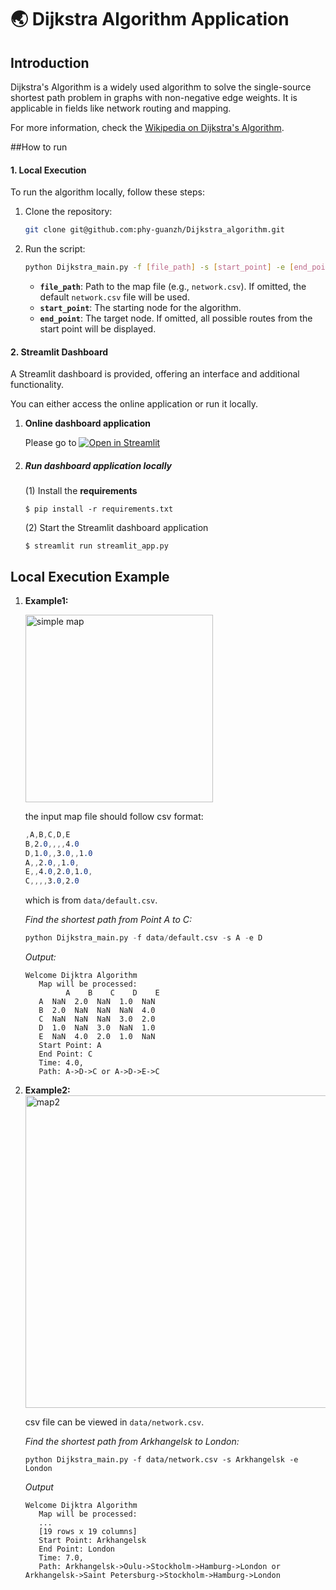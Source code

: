 # 🌏 Dijkstra Algorithm Application

## Introduction
Dijkstra's Algorithm is a widely used algorithm to solve the single-source shortest path problem in graphs with non-negative edge weights. It is applicable in fields like network routing and mapping.

For more information, check the [Wikipedia on Dijkstra's Algorithm](https://en.wikipedia.org/wiki/Dijkstra%27s_algorithm).

##How to run

#### 1. Local Execution

To run the algorithm locally, follow these steps:

1. Clone the repository:
   ```bash
   git clone git@github.com:phy-guanzh/Dijkstra_algorithm.git
   ```
2. Run the script:
    ```bash
   python Dijkstra_main.py -f [file_path] -s [start_point] -e [end_point]
   ```
   
   - **`file_path`**: Path to the map file (e.g., `network.csv`). If omitted, the default `network.csv` file will be used.
   - **`start_point`**: The starting node for the algorithm.
   - **`end_point`**: The target node. If omitted, all possible routes from the start point will be displayed.
   

#### 2. Streamlit Dashboard

A Streamlit dashboard is provided, offering an interface and additional functionality.   

You can either access the online application or run it locally.

1. **Online dashboard application**

   Please go to [![Open in Streamlit](https://static.streamlit.io/badges/streamlit_badge_black_white.svg)](https://path-dashboard-dijkstra-zhe.streamlit.app/)

2. ##### Run dashboard application locally

   (1) Install the **requirements**

   ```
   $ pip install -r requirements.txt
   ```

   (2) Start the Streamlit dashboard application

   ```
   $ streamlit run streamlit_app.py
   ```

## Local Execution Example

   1. **Example1:** <br>
   
      <img src="plots/Default_map1.png" alt="simple map" width="300">
   
      the input map file should follow csv format:  <br>

      ```css
      ,A,B,C,D,E
      B,2.0,,,,4.0
      D,1.0,,3.0,,1.0
      A,,2.0,,1.0,
      E,,4.0,2.0,1.0,
      C,,,,3.0,2.0
      ```
      which is from `data/default.csv`. <br>
   
      *Find the shortest path from Point A to C:*
      ```python
      python Dijkstra_main.py -f data/default.csv -s A -e D
      ```
   
      *Output:*
      ```
      Welcome Dijktra Algorithm
         Map will be processed: 
               A    B    C    D    E
         A  NaN  2.0  NaN  1.0  NaN
         B  2.0  NaN  NaN  NaN  4.0
         C  NaN  NaN  NaN  3.0  2.0
         D  1.0  NaN  3.0  NaN  1.0
         E  NaN  4.0  2.0  1.0  NaN
         Start Point: A 
         End Point: C 
         Time: 4.0, 
         Path: A->D->C or A->D->E->C 
      ```
   
   
   2. **Example2:** <br>
   <img src = 'plots/Default_map2.png' alt = "map2" width = '500'> <br>
   
      csv file can be viewed in `data/network.csv`.

      *Find the shortest path from Arkhangelsk to London:*
   
      ```
      python Dijkstra_main.py -f data/network.csv -s Arkhangelsk -e London
      ```
      *Output*
      ```
      Welcome Dijktra Algorithm
         Map will be processed: 
         ...
         [19 rows x 19 columns]
         Start Point: Arkhangelsk 
         End Point: London 
         Time: 7.0, 
         Path: Arkhangelsk->Oulu->Stockholm->Hamburg->London or Arkhangelsk->Saint Petersburg->Stockholm->Hamburg->London 
      ```
      